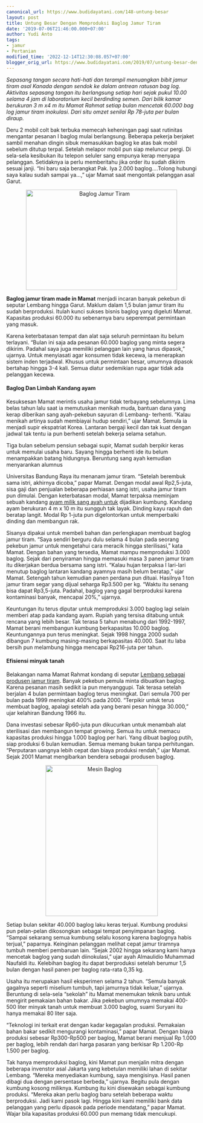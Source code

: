 ```yaml
---
canonical_url: https://www.budidayatani.com/148-untung-besar
layout: post
title: Untung Besar Dengan Memproduksi Baglog Jamur Tiram
date: '2019-07-06T21:46:00.000+07:00'
author: Yudi Anto
tags:
- jamur
- Pertanian
modified_time: '2022-12-14T12:30:08.057+07:00'
blogger_orig_url: https://www.budidayatani.com/2019/07/untung-besar-dengan-memproduksi-baglog.html
---
```


<p><i>Sepasang tangan secara hati-hati dan terampil menuangkan bibit jamur tiram asal Kanada dengan sendok ke dalam antrean ratusan bag log. Aktivitas sepasang tangan itu berlangsung setiap hari sejak pukul 10.00 selama 4 jam di laboratorium kecil berdinding semen. Dari bilik kamar berukuran 3 m x4 m itu Mamat Rahmat setiap bulan mencetak 60.000 bag log jamur tiram inokulasi. Dari situ omzet senilai Rp 78-juta per bulan diraup.</i></p><p>Deru 2 mobil colt bak terbuka memecah keheningan pagi saat rutinitas mengantar pesanan I baglog mulai berlangsung. Beberapa pekerja berjaket sambil menahan dingin sibuk memasukkan baglog ke atas bak mobil sebelum ditutup terpal. Setelah melapor mobil pun siap meluncur pergi. Di sela-sela kesibukan itu telepon seluler sang empunya kerap menyapa pelanggan. Setidaknya ia perlu memberitahu jika order itu sudah dikirim sesuai janji. “Ini baru saja berangkat Pak. Iya 2.000 baglog&#8230;.Tolong hubungi saya kalau sudah sampai ya&#8230;,” ujar Mamat saat mengontak pelanggan asal Garut.</p><div style="clear: both;text-align: center"><a style="margin-left: 1em;margin-right: 1em" href="https://i0.wp.com/1.bp.blogspot.com/-1VhHp71DHI4/XSCT6vLe4TI/AAAAAAAACzI/-6YOWEeI7A0tLLrvCRELS8GbmgZpLLaugCLcBGAs/s1600/baglog_800x534.jpg?ssl=1"><img loading="lazy" title="Baglog Jamur Tiram" src="https://i2.wp.com/1.bp.blogspot.com/-1VhHp71DHI4/XSCT6vLe4TI/AAAAAAAACzI/-6YOWEeI7A0tLLrvCRELS8GbmgZpLLaugCLcBGAs/s400/baglog_800x534.jpg?resize=400%2C266&amp;ssl=1" alt="Baglog Jamur Tiram" width="400" height="266" border="0" data-original-height="534" data-original-width="800" data-recalc-dims="1" /></a></div><p><b>Baglog jamur tiram made in Mamat</b> menjadi incaran banyak pekebun di seputar Lembang hingga Garut. Maklum dalam 1,5 bulan jamur tiram itu sudah berproduksi. Itulah kunci sukses bisnis baglog yang digeluti Mamat. Kapasitas produksi 60.000 itu sebenarnya baru seperempat permintaan yang masuk.</p><p>Karena keterbatasan tempat dan alat saja seluruh permintaan itu belum terlayani. “Bulan ini saja ada pesanan 60.000 baglog yang minta segera dikirim. Padahal saya juga memiliki pelanggan lain yang harus dipasok,” ujarnya. Untuk menyiasati agar konsumen tidak kecewa, ia menerapkan sistem inden terjadwal. Khusus untuk permintaan besar, umumnya dipasok bertahap hingga 3-4 kali. Semua diatur sedemikian rupa agar tidak ada pelanggan kecewa.</p><h4>Baglog Dan Limbah Kandang ayam</h4><p>Kesuksesan Mamat merintis usaha jamur tidak terbayang sebelumnya. Lima belas tahun lalu saat ia memutuskan menikah muda, bantuan dana yang kerap diberikan sang ayah-pekebun sayuran di Lembang- terhenti. “Kalau menikah artinya sudah membiayai hudup sendiri,” ujar Mamat. Semula ia menjadi supir ekspatriat Korea. Lantaran bergaji kecil dan tak kuat dengan jadwal tak tentu ia pun berhenti setelah bekerja selama setahun.</p><p>Tiga bulan sebelum pensiun sebagai supir, Mamat sudah berpikir keras untuk memulai usaha baru. Sayang hingga berhenti ide itu belum menampakkan batang hidungnya. Beruntung sang ayah kemudian menyarankan alumnus</p><p>Universitas Bandung Raya itu menanam jamur tiram. “Setelah berembuk sama istri, akhirnya dicoba,” papar Mamat. Dengan modal awal Rp2,5-juta, sisa gaji dan penjualan beberapa perhiasan sang istri, usaha jamur tiram pun dimulai. Dengan keterbatasan modal, Mamat terpaksa meminjam sebuah kandang <a href="https://www.budidayatani.com/2019/07/ras-ayam-filipina-terbaik-untuk-sabung.html" style="width: auto !important" data-wpil-post-to-="data-wpil-post-to-">ayam milik sang ayah untuk</a> dijadikan kumbung. Kandang ayam berukuran 4 m x 10 m itu sungguh tak layak. Dinding kayu rapuh dan beratap langit. Modal Rp 1-juta pun digelontorkan untuk memperbaiki dinding dan membangun rak.</p><p>Sisanya dipakai untuk membeli bahan dan perlengkapan membuat baglog jamur tiram. “Saya sendiri berguru dulu selama 4 bulan pada seorang pekebun jamur untuk mengetahui cara meracik hingga sterilisasi,” kata Mamat. Dengan bahan yang tersedia, Mamat mampu memproduksi 3.000 baglog. Sejak dari penyiraman hingga memasuki masa 3 panen jamur tiram itu dikerjakan berdua bersama sang istri. “Kalau hujan terpaksa I lari-lari menutup baglog lantaran kandang ayamnya masih belum beratap,” ujar Mamat. Setengah tahun kemudian panen perdana pun dituai. Hasilnya 1 ton jamur tiram segar yang dijual seharga Rp3.500 per kg. “Waktu itu senang bisa dapat Rp3,5-juta. Padahal, baglog yang gagal berproduksi karena kontaminasi banyak, mencapai 20%,” ujarnya.</p><p>Keuntungan itu terus diputar untuk memproduksi 3.000 baglog lagi selain memberi atap pada kandang ayam. Rupiah yang tersisa ditabung untuk rencana yang lebih besar. Tak terasa 5 tahun menabung dari 1992-1997, Mamat berani membangun kumbung berkapasitas 10.000 baglog. Keuntungannya pun terus meningkat. Sejak 1998 hingga 2000 sudah dibangun 7 kumbung masing-masing berkapasitas 40.000. Saat itu laba bersih pun melambung hingga mencapai Rp216-juta per tahun.</p><h4>Efisiensi minyak tanah</h4><p>Belakangan nama Mamat Rahmat kondang di seputar <a href="https://www.budidayatani.com/dari-lembang-meretas-pasar-tiram.html">Lembang sebagai produsen jamur tiram</a>. Banyak pekebun pemula minta dibuatkan baglog. Karena pesanan masih sedikit ia pun menyanggupi. Tak terasa setelah berjalan 4 bulan permintaan baglog terus meningkat. Dari semula 700 per bulan pada 1999 meningkat 400% pada 2000. “Terpikir untuk terus membuat baglog, apalagi setelah ada yang berani pesan hingga 30.000,” ujar kelahiran Bandung 1966 itu.</p><p>Dana investasi sebesar Rp60-juta pun dikucurkan untuk menambah alat sterilisasi dan membangun tempat growing. Semua itu untuk memacu kapasitas produksi hingga 1.000 baglog per hari. Yang dibuat baglog putih, siap produksi 6 bulan kemudian. Semua memang bukan tanpa perhitungan. “Perputaran uangnya lebih cepat dan biaya produksi rendah,” ujar Mamat. Sejak 2001 Mamat mengibarkan bendera sebagai produsen baglog.</p><div style="clear: both;text-align: center"><a style="margin-left: 1em;margin-right: 1em" href="https://i0.wp.com/1.bp.blogspot.com/-yHz20Tsdlq8/XSCUCW5kIaI/AAAAAAAACzM/H20CCYsHrVE7TqZuvTwFfFB5gwuVyZnRQCLcBGAs/s1600/baglog_447x600.jpg?ssl=1"><img loading="lazy" title="Mesin Baglog" src="https://i2.wp.com/1.bp.blogspot.com/-yHz20Tsdlq8/XSCUCW5kIaI/AAAAAAAACzM/H20CCYsHrVE7TqZuvTwFfFB5gwuVyZnRQCLcBGAs/s400/baglog_447x600.jpg?resize=297%2C400&amp;ssl=1" alt="Mesin Baglog" width="297" height="400" border="0" data-original-height="600" data-original-width="447" data-recalc-dims="1" /></a></div><p>Setiap bulan sekitar 40.000 baglog laku keras terjual. Kumbung produksi pun pelan-pelan dikosongkan sebagai tempat penyimpanan baglog. “Sampai sekarang semua kumbung selalu kosong karena baglognya habis terjual,” paparnya. Keinginan pelanggan melihat cepat jamur tiramnya tumbuh memberi pembaruan lain. “Sejak 2002 hingga sekarang kami hanya mencetak baglog yang sudah diinokulasi,” ujar ayah Almaulidio Muhammad Naufaldi itu. Kelebihan baglog itu dapat berproduksi setelah berumur 1,5 bulan dengan hasil panen per baglog rata-rata 0,35 kg.</p><p>Usaha itu merupakan hasil eksperimen selama 2 tahun. “Semula banyak gagalnya seperti miselium tumbuh, tapi jamurnya tidak keluar,” ujarnya. Beruntung di sela-sela “sekolah” itu Mamat menemukan teknik baru untuk mengirit pemakaian bahan bakar. Jika pekebun umumnya memakai 400-500 liter minyak tanah untuk membuat 3.000 baglog, suami Suryani itu hanya memakai 80 liter saja.</p><p>“Teknologi ini terkait erat dengan kadar kegagalan produksi. Pemakaian bahan bakar sedikit mengurangi kontaminasi,” papar Mamat. Dengan biaya produksi sebesar Rp300-Rp500 per baglog, Mamat berani menjual Rp 1.000 per baglog, lebih rendah dari harga pasaran yang berkisar Rp 1.200-Rp 1.500 per baglog.</p><p>Tak hanya memproduksi baglog, kini Mamat pun menjalin mitra dengan beberapa invenstor asal Jakarta yang kebetulan memiliki lahan di sekitar Lembang. “Mereka menyediakan kumbung, saya mengisinya. Hasil panen dibagi dua dengan persentase berbeda,” ujarnya. Begitu pula dengan kumbung kosong miliknya. Kumbung itu kini disewakan sebagai kumbung produksi. “Mereka akan perlu baglog baru setelah beberapa waktu berproduksi. Jadi kami pasok lagi. Hingga kini kami memiliki bank data pelanggan yang perlu dipasok pada periode mendatang,” papar Mamat. Wajar bila kapasitas produksi 60.000 pun memang tidak mencukupi.</p><p>&nbsp;</p>